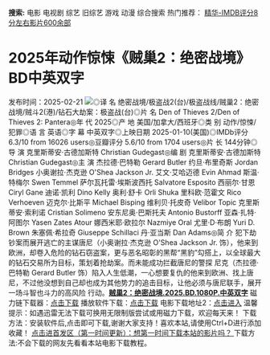 **搜索:** 电影 电视剧 综艺 旧综艺 游戏 动漫 综合搜索 热门推荐： [精华-IMDB评分8分左右影片600余部](https://www.dytt8.com/html/gndy/jddy/20160320/50510.html)
# 2025年动作惊悚《贼巢2：绝密战境》BD中英双字
发布时间：2025-02-21 
![](https://img9.doubanio.com/view/photo/l_ratio_poster/public/p2917659416.jpg)◎译 名 绝密战境/极盗战2(台)/极盗战线/贼巢2：绝密战境/贼斗2(港)/钻石大劫案：极盗战(台)◎片 名 Den of Thieves 2/Den of Thieves 2: Pantera◎年 代 2025◎产 地 美国/加拿大/西班牙◎类 别 动作/惊悚/犯罪◎语 言 英语◎字 幕 中英双字◎上映日期 2025-01-10(美国)◎IMDb评分 6.3/10 from 16026 users◎豆瓣评分 5.6/10 from 1704 users◎片 长 144分钟◎导 演 克里斯蒂安·古德加斯特 Christian Gudegast◎编 剧 克里斯蒂安·古德加斯特 Christian Gudegast◎主 演 杰拉德·巴特勒 Gerard Butler 约旦·布里奇斯 Jordan Bridges 小奥谢拉·杰克逊 O'Shea Jackson Jr. 艾文·艾哈迈德 Evin Ahmad 斯温·特梅尔 Swen Temmel 萨尔瓦托雷·埃斯波西托 Salvatore Esposito 西丽尔·甘恩 Ciryl Gane 迪诺·凯利 Dino Kelly 奥利·舒卡 Orli Shuka 里科欧·范霍文 Rico Verhoeven 迈克尔·比斯平 Michael Bisping 维利贝·托皮奇 Velibor Topic 克里斯蒂安·索利诺 Cristian Solimeno 安东尼奥·巴斯托夫 Antonio Bustorff 亚森·扎特·阿图尔 Yasen Zates Atour 娜西米耶·欧拉尔 Nazmiye Oral 尤里·D·布朗 Yuri D. Brown 朱塞佩·希拉奇 Giuseppe Schillaci 丹·亚当斯 Dan Adams◎简 介 犯下劫钞案而展开逃亡的主谋唐尼（小奥谢拉·杰克逊 O'Shea Jackson Jr. 饰），他来到欧洲，却卷入危险的钻石窃盗案，更与恶名昭彰的黑帮“黑豹”勾搭上，以全球最大的钻石交易所为目标，策划着抢劫案。而未能成功拦截唐尼的警探 尼克（杰拉德·巴特勒 Gerard Butler 饰）陷入人生低潮，一心想要复仇的他来到欧洲、找上唐尼，不过他没想到自己却也成为其他势力的追击目标，让他必须与唐尼联手，展开一场斗智也斗力的高风险 行动。[**贼巢2：绝密战境.2025.BD.1080P.中英双字**](magnet:?xt=urn:btih:5ddec57a845714f45a7dd919e198671ad0bd33d6&dn=%e9%98%b3%e5%85%89%e7%94%b5%e5%bd%b1dygod.org.%e8%b4%bc%e5%b7%a22%ef%bc%9a%e7%bb%9d%e5%af%86%e6%88%98%e5%a2%83.2025.BD.1080P.%e4%b8%ad%e8%8b%b1%e5%8f%8c%e5%ad%97.mkv&tr=udp%3a%2f%2ftracker.opentrackr.org%3a1337%2fannounce&tr=udp%3a%2f%2fexodus.desync.com%3a6969%2fannounce) 磁力链下载器：[点击下载](https://dygod.org/js/bt.htm "qBittorrent") 播放软件下载：[点击下载](https://dygod.org/js/player.htm "PotPlayer") 电影下载地址2：[点击进入](https://dygod.org/ "阳光电影") 温馨提示：如遇迅雷无法下载可换用无限制版尝试或用磁力下载，欢迎每天来！  下载方法：安装软件后,点击即可下载,谢谢大家支持！喜欢本站,请使用Ctrl+D进行添加收藏！ [点击进首发区（第一时间更新）：想第一时间下载本站的影片吗？ ](https://www.ygdy8.net/)下载方法:不会下载的网友先看看本站电影下载教程。